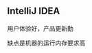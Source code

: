 ## IntelliJ IDEA

用户体验好，产品更新勤

缺点是机器的运行内存要求高



































































